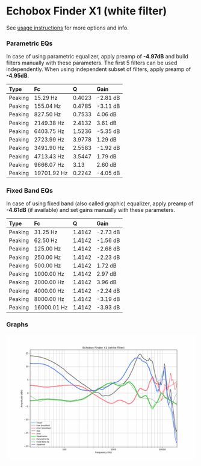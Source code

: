 # Echobox Finder X1 (white filter)
See [usage instructions](https://github.com/jaakkopasanen/AutoEq#usage) for more options and info.

### Parametric EQs
In case of using parametric equalizer, apply preamp of **-4.97dB** and build filters manually
with these parameters. The first 5 filters can be used independently.
When using independent subset of filters, apply preamp of **-4.95dB**.

| Type    | Fc          |      Q | Gain     |
|:--------|:------------|:-------|:---------|
| Peaking | 15.29 Hz    | 0.4023 | -2.81 dB |
| Peaking | 155.04 Hz   | 0.4785 | -3.11 dB |
| Peaking | 827.50 Hz   | 0.7533 | 4.06 dB  |
| Peaking | 2149.38 Hz  | 2.4132 | 3.61 dB  |
| Peaking | 6403.75 Hz  | 1.5236 | -5.35 dB |
| Peaking | 2723.99 Hz  | 3.9778 | 1.29 dB  |
| Peaking | 3491.90 Hz  | 2.5583 | -1.92 dB |
| Peaking | 4713.43 Hz  | 3.5447 | 1.79 dB  |
| Peaking | 9666.07 Hz  | 3.13   | 2.60 dB  |
| Peaking | 19701.92 Hz | 0.2242 | -4.05 dB |

### Fixed Band EQs
In case of using fixed band (also called graphic) equalizer, apply preamp of **-4.61dB**
(if available) and set gains manually with these parameters.

| Type    | Fc          |      Q | Gain     |
|:--------|:------------|:-------|:---------|
| Peaking | 31.25 Hz    | 1.4142 | -2.73 dB |
| Peaking | 62.50 Hz    | 1.4142 | -1.56 dB |
| Peaking | 125.00 Hz   | 1.4142 | -2.68 dB |
| Peaking | 250.00 Hz   | 1.4142 | -2.23 dB |
| Peaking | 500.00 Hz   | 1.4142 | 1.72 dB  |
| Peaking | 1000.00 Hz  | 1.4142 | 2.97 dB  |
| Peaking | 2000.00 Hz  | 1.4142 | 3.96 dB  |
| Peaking | 4000.00 Hz  | 1.4142 | -2.24 dB |
| Peaking | 8000.00 Hz  | 1.4142 | -3.19 dB |
| Peaking | 16000.01 Hz | 1.4142 | -3.93 dB |

### Graphs
![](./Echobox%20Finder%20X1%20(white%20filter).png)